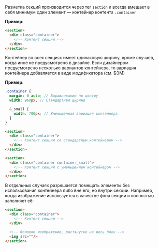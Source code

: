 Разметка секций производится через тег `section` и всегда вмещает в себя минимум один элемент — контейнер контента `.container`

**Пример:**

```html
<section>
  <div class="container">
    <!-- Контент секции -->
  </div>
</section>
```

Контейнер во всех секциях имеет одинаковую ширину, кроме случаев, когда иное не предусмотрено в дизайне.
Если дизайнером предусмотрено несколько вариантов контейнера, то вариация контейнера добавляется в виде модификатора (см. БЭМ)

**Пример:**

```scss
.container {
  margin: 0 auto; // Выравнивание по центру
  width: 960px; // Стандартная ширина

  &_small {
    width: 700px; // Уменьшенная вариация контейнера
  }
}
```

```html
<section>
  <div class="container">
    <!-- Контент секции со стандартным контейнером -->
  </div>
</section>

<section>
  <div class="container container_small">
    <!-- Контент секции с уменьшенным контейнером -->
  </div>
</section>
```

В отдельных случаях разрешается помещать элементы без использования контейнера либо вне его, но внутри секции. Например, когда изображение используется в качестве фона секции и полностью заполняет её:

```html
<section>
  <div class="container">
    <!-- Контент секции -->
  </div>

  <!-- Фоновое изображение, растянутое на весь блок -->
  <img src=""/>
</section>
```